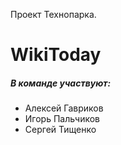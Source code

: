 Проект Технопарка.
# WikiToday

##### В команде участвуют:
* Алексей Гавриков
* Игорь Пальчиков
* Сергей Тищенко